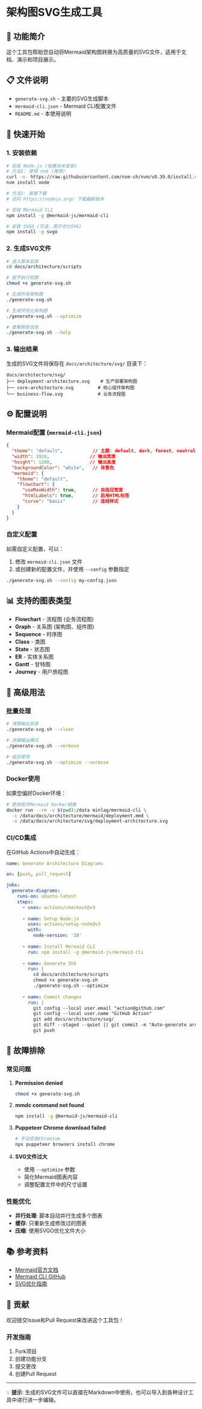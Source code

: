 # 架构图SVG生成工具

## 🎯 功能简介

这个工具包帮助您自动将Mermaid架构图转换为高质量的SVG文件，适用于文档、演示和项目展示。

## 📋 文件说明

- `generate-svg.sh` - 主要的SVG生成脚本
- `mermaid-cli.json` - Mermaid CLI配置文件
- `README.md` - 本使用说明

## 🚀 快速开始

### 1. 安装依赖

```bash
# 安装 Node.js (如果尚未安装)
# 方法1: 使用 nvm (推荐)
curl -o- https://raw.githubusercontent.com/nvm-sh/nvm/v0.39.0/install.sh | bash
nvm install node

# 方法2: 直接下载
# 访问 https://nodejs.org/ 下载最新版本

# 安装 Mermaid CLI
npm install -g @mermaid-js/mermaid-cli

# 安装 SVGO (可选，用于优化SVG)
npm install -g svgo
```

### 2. 生成SVG文件

```bash
# 进入脚本目录
cd docs/architecture/scripts

# 赋予执行权限
chmod +x generate-svg.sh

# 生成所有架构图
./generate-svg.sh

# 生成并优化架构图
./generate-svg.sh --optimize

# 查看帮助信息
./generate-svg.sh --help
```

### 3. 输出结果

生成的SVG文件将保存在 `docs/architecture/svg/` 目录下：

```
docs/architecture/svg/
├── deployment-architecture.svg    # 生产部署架构图
├── core-architecture.svg         # 核心组件架构图
└── business-flow.svg             # 业务流程图
```

## ⚙️ 配置说明

### Mermaid配置 (`mermaid-cli.json`)

```json
{
  "theme": "default",           // 主题: default, dark, forest, neutral
  "width": 1920,               // 输出宽度
  "height": 1200,              // 输出高度
  "backgroundColor": "white",   // 背景色
  "mermaid": {
    "theme": "default",
    "flowchart": {
      "useMaxWidth": true,      // 自适应宽度
      "htmlLabels": true,       // 启用HTML标签
      "curve": "basis"          // 连线样式
    }
  }
}
```

### 自定义配置

如需自定义配置，可以：

1. 修改 `mermaid-cli.json` 文件
2. 或创建新的配置文件，并使用 `--config` 参数指定

```bash
./generate-svg.sh --config my-config.json
```

## 📊 支持的图表类型

- **Flowchart** - 流程图 (业务流程图)
- **Graph** - 关系图 (架构图、组件图)
- **Sequence** - 时序图
- **Class** - 类图
- **State** - 状态图
- **ER** - 实体关系图
- **Gantt** - 甘特图
- **Journey** - 用户旅程图

## 🔧 高级用法

### 批量处理

```bash
# 清理输出目录
./generate-svg.sh --clean

# 详细输出模式
./generate-svg.sh --verbose

# 组合使用
./generate-svg.sh --optimize --verbose
```

### Docker使用

如果您偏好Docker环境：

```bash
# 使用官方Mermaid Docker镜像
docker run --rm -v $(pwd):/data minlag/mermaid-cli \
  -i /data/docs/architecture/mermaid/deployment.mmd \
  -o /data/docs/architecture/svg/deployment-architecture.svg
```

### CI/CD集成

在GitHub Actions中自动生成：

```yaml
name: Generate Architecture Diagrams

on: [push, pull_request]

jobs:
  generate-diagrams:
    runs-on: ubuntu-latest
    steps:
      - uses: actions/checkout@v3
      
      - name: Setup Node.js
        uses: actions/setup-node@v3
        with:
          node-version: '18'
          
      - name: Install Mermaid CLI
        run: npm install -g @mermaid-js/mermaid-cli
        
      - name: Generate SVG
        run: |
          cd docs/architecture/scripts
          chmod +x generate-svg.sh
          ./generate-svg.sh --optimize
          
      - name: Commit changes
        run: |
          git config --local user.email "action@github.com"
          git config --local user.name "GitHub Action"
          git add docs/architecture/svg/
          git diff --staged --quiet || git commit -m "Auto-generate architecture diagrams"
          git push
```

## 🐛 故障排除

### 常见问题

1. **Permission denied**
   ```bash
   chmod +x generate-svg.sh
   ```

2. **mmdc command not found**
   ```bash
   npm install -g @mermaid-js/mermaid-cli
   ```

3. **Puppeteer Chrome download failed**
   ```bash
   # 手动安装Chromium
   npx puppeteer browsers install chrome
   ```

4. **SVG文件过大**
   - 使用 `--optimize` 参数
   - 简化Mermaid图表内容
   - 调整配置文件中的尺寸设置

### 性能优化

- **并行处理**: 脚本自动并行生成多个图表
- **缓存**: 只重新生成修改过的图表
- **压缩**: 使用SVGO优化文件大小

## 📚 参考资料

- [Mermaid官方文档](https://mermaid-js.github.io/)
- [Mermaid CLI GitHub](https://github.com/mermaid-js/mermaid-cli)
- [SVG优化指南](https://github.com/svg/svgo)

## 🤝 贡献

欢迎提交Issue和Pull Request来改进这个工具包！

### 开发指南

1. Fork项目
2. 创建功能分支
3. 提交更改
4. 创建Pull Request

---

💡 **提示**: 生成的SVG文件可以直接在Markdown中使用，也可以导入到各种设计工具中进行进一步编辑。
